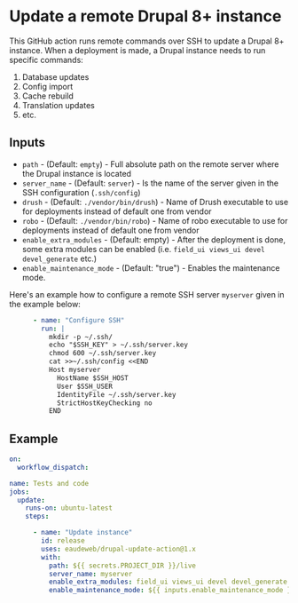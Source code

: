 # Update a remote Drupal 8+ instance

This GitHub action runs remote commands over SSH to update a Drupal 8+ instance. When a deployment is made, a Drupal instance needs to run specific commands:

1. Database updates
2. Config import
3. Cache rebuild
4. Translation updates
5. etc.

## Inputs

- `path` - (Default: `empty`) - Full absolute path on the remote server where the Drupal instance is located
- `server_name` - (Default: `server`) - Is the name of the server given in the SSH configuration (`.ssh/config`)
- `drush` - (Default: `./vendor/bin/drush`) - Name of Drush executable to use for deployments instead of default one from vendor
- `robo` - (Default: `./vendor/bin/robo`) - Name of robo executable to use for deployments instead of default one from vendor
- `enable_extra_modules` - (Default: empty) - After the deployment is done, some extra modules can be enabled (i.e. `field_ui views_ui devel devel_generate` etc.)
- `enable_maintenance_mode` - (Default: "true") - Enables the maintenance mode.

Here's an example how to configure a remote SSH server `myserver` given in the example below:

```yml
      - name: "Configure SSH"
        run: |
          mkdir -p ~/.ssh/
          echo "$SSH_KEY" > ~/.ssh/server.key
          chmod 600 ~/.ssh/server.key
          cat >>~/.ssh/config <<END
          Host myserver
            HostName $SSH_HOST
            User $SSH_USER
            IdentityFile ~/.ssh/server.key
            StrictHostKeyChecking no
          END
```

## Example

```yml
on:
  workflow_dispatch:

name: Tests and code
jobs:
  update:
    runs-on: ubuntu-latest
    steps:

      - name: "Update instance"
        id: release
        uses: eaudeweb/drupal-update-action@1.x
        with:
          path: ${{ secrets.PROJECT_DIR }}/live
          server_name: myserver
          enable_extra_modules: field_ui views_ui devel devel_generate views_ui webform_ui purge_ui config
          enable_maintenance_mode: ${{ inputs.enable_maintenance_mode }}
```